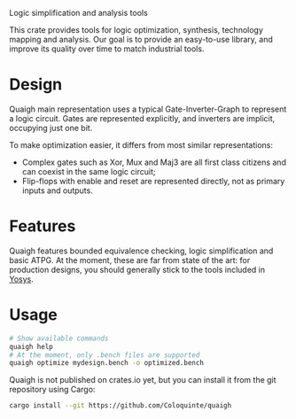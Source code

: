 <!-- cargo-rdme start -->

Logic simplification and analysis tools

This crate provides tools for logic optimization, synthesis, technology mapping and analysis.
Our goal is to provide an easy-to-use library, and improve its quality over time to match industrial tools.

# Design

Quaigh main representation uses a typical Gate-Inverter-Graph to represent a logic circuit.
Gates are represented explicitly, and inverters are implicit, occupying just one bit.

To make optimization easier, it differs from most similar representations:
* Complex gates such as Xor, Mux and Maj3 are all first class citizens and can coexist in the same logic circuit;
* Flip-flops with enable and reset are represented directly, not as primary inputs and outputs.

# Features

Quaigh features bounded equivalence checking, logic simplification and basic ATPG.
At the moment, these are far from state of the art: for production designs, you should generally
stick to the tools included in [Yosys](https://github.com/YosysHQ/yosys).

# Usage

```bash
# Show available commands
quaigh help
# At the moment, only .bench files are supported
quaigh optimize mydesign.bench -o optimized.bench
```

Quaigh is not published on crates.io yet, but you can install it from the git repository using Cargo:
```bash
cargo install --git https://github.com/Coloquinte/quaigh
```

<!-- cargo-rdme end -->
